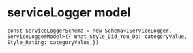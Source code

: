 <!-- if add any category then this category enum value add ** -->
# serviceLogger model
``
const ServiceLoggerSchema = new Schema<IServiceLogger, ServiceLoggerModel>({
What_Style_Did_You_Do: categoryValue,
Style_Rating: categoryValue,})
``
<!-- --------------------------------------------------------- -->